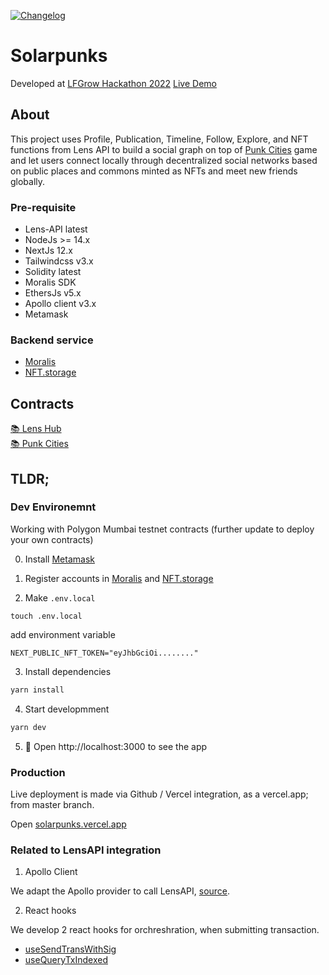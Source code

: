 [![Changelog](https://github.com/rtang03/solarpunks/actions/workflows/changelog.yaml/badge.svg)](https://github.com/rtang03/solarpunks/actions/workflows/changelog.yaml)

# Solarpunks

Developed at [LFGrow Hackathon 2022](https://showcase.ethglobal.com/lfgrow/solarpunks-86vjx)
[Live Demo](https://solarpunks.vercel.app/)

## About
This project uses Profile, Publication, Timeline, Follow, Explore, and NFT functions from Lens API to build a social graph on top of [Punk Cities](https://punkcity.surge.sh/) game and let users connect locally through decentralized social networks based on public places and commons minted as NFTs and meet new friends globally.


### Pre-requisite

- Lens-API latest
- NodeJs >= 14.x
- NextJs 12.x
- Tailwindcss v3.x
- Solidity latest
- Moralis SDK
- EthersJs v5.x
- Apollo client v3.x
- Metamask

### Backend service

- [Moralis](https://moralis.io)
- [NFT.storage](https://nft.storage)


## Contracts

[📚 Lens Hub](https://mumbai.polygonscan.com/address/0xd7B3481De00995046C7850bCe9a5196B7605c367)  
[📚 Punk Cities](https://mumbai.polygonscan.com/address/0x89a5e08f445a561ff62dde53d9e071c32634a688)

## TLDR;

### Dev Environemnt

Working with Polygon Mumbai testnet contracts (further update to deploy your own contracts)

0. Install [Metamask](https://metamask.io)

1. Register accounts in [Moralis](https://moralis.io) and [NFT.storage](https://nft.storage)

2. Make `.env.local`

```shell
touch .env.local
```

add environment variable

```text
NEXT_PUBLIC_NFT_TOKEN="eyJhbGciOi........"
```

3. Install dependencies

```bash
yarn install
```

4. Start developmment

```bash
yarn dev
```

5. 📱 Open http://localhost:3000 to see the app

### Production

Live deployment is made via Github / Vercel integration, as a vercel.app; from master branch.

Open [solarpunks.vercel.app](https://solarpunks.vercel.app)


### Related to LensAPI integration

1. Apollo Client

We adapt the Apollo provider to call LensAPI, [source](https://github.com/rtang03/solarpunks/blob/master/lib/apolloClient.js).

2. React hooks

We develop 2 react hooks for orchreshration, when submitting transaction.

- [useSendTransWithSig](https://github.com/rtang03/solarpunks/blob/master/hooks/useSendTransWithSig.js)
- [useQueryTxIndexed](https://github.com/rtang03/solarpunks/blob/master/hooks/useQueryTxIndexed.js)

